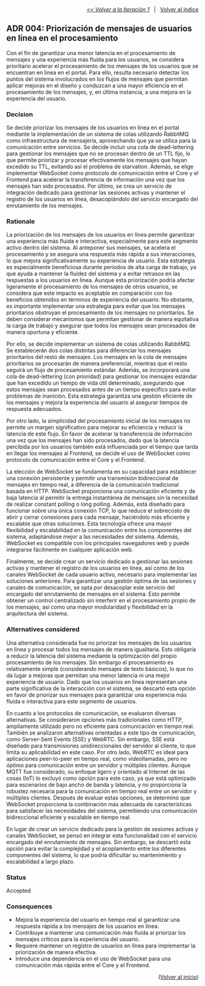 <a name="top"></a>

<p align="right">
  <a href="https://github.com/ramaaorella/final_disenio/blob/main/add-process/design-iterations/iteration-1.md"><i><< Volver a la Iteración 1</i></a>
  &nbsp;&nbsp;|&nbsp;&nbsp;
  <a href="https://github.com/ramaaorella/final_disenio#proceso-add-e-iteraciones"> Volver al índice</a> 
</p>

## ADR 004: Priorización de mensajes de usuarios en línea en el procesamiento

Con el fin de garantizar una menor latencia en el procesamiento de mensajes y una experiencia más fluida para los usuarios, se considera prioritario acelerar el procesamiento de los mensajes de los usuarios que se encuentran en línea en el portal. Para ello, resulta necesario detectar los puntos del sistema involucrados en los flujos de mensajes que permitan aplicar mejoras en el diseño y conduzcan a una mayor eficiencia en el procesamiento de los mensajes, y, en última instancia, a una mejora en la experiencia del usuario.

### Decision

Se decide priorizar los mensajes de los usuarios en línea en el portal mediante la implementación de un sistema de colas utilizando RabbitMQ como infraestructura de mensajería, aprovechando que ya se utiliza para la comunicación entre servicios. Se decide incluir una cola de dead-lettering para gestionar los mensajes que no se procesan dentro de un TTL fijo, lo que permite priorizar y procesar efectivamente los mensajes que hayan excedido su TTL, evitando así el problema de starvation. Además, se elige implementar WebSocket como protocolo de comunicación entre el Core y el Frontend para acelerar la transferencia de información una vez que los mensajes han sido procesados. Por último, se crea un servicio de integración dedicado para gestionar las sesiones activas y mantener el registro de los usuarios en línea, desacoplándolo del servicio encargado del enrutamiento de los mensajes.

### Rationale

La priorización de los mensajes de los usuarios en línea permite garantizar una experiencia más fluida e interactiva, especialmente para este segmento activo dentro del sistema. Al anteponer sus mensajes, se acelera el procesamiento y se asegura una respuesta más rápida a sus interacciones, lo que mejora significativamente su experiencia de usuario. Esta estrategia es especialmente beneficiosa durante períodos de alta carga de trabajo, ya que ayuda a mantener la fluidez del sistema y a evitar retrasos en las respuestas a los usuarios en línea. Aunque esta priorización podría afectar ligeramente el procesamiento de los mensajes de otros usuarios, se considera que este impacto es aceptable en comparación con los beneficios obtenidos en términos de experiencia del usuario. No obstante, es importante implementar una estrategia para evitar que los mensajes prioritarios obstruyan el procesamiento de los mensajes no prioritarios. Se deben considerar mecanismos que permitan gestionar de manera equitativa la carga de trabajo y asegurar que todos los mensajes sean procesados de manera oportuna y eficiente.

Por ello, se decide implementar un sistema de colas utilizando RabbitMQ. Se establecerán dos colas distintas para diferenciar los mensajes prioritarios del resto de mensajes. Los mensajes en la cola de mensajes prioritarios se procesarán de manera preferencial, mientras que el resto seguirá un flujo de procesamiento estándar. Además, se incorporará una cola de dead-lettering (con prioridad) para gestionar los mensajes estándar que han excedido un tiempo de vida útil determinado, asegurando que estos mensajes sean procesados antes de un tiempo específico para evitar problemas de inanición. Esta estrategia garantiza una gestión eficiente de los mensajes y mejora la experiencia del usuario al asegurar tiempos de respuesta adecuados.

Por otro lado, la simplicidad del procesamiento inicial de los mensajes no permite un margen significativo para mejorar su eficiencia y reducir la latencia de este flujo. En favor de acelerar la transferencia de información una vez que los mensajes han sido procesados, dado que la latencia percibida por los usuarios también está influenciada por el tiempo que tarda en llegar los mensajes al Frontend, se decide el uso de WebSocket como protocolo de comunicación entre el Core y el Frontend.

La elección de WebSocket se fundamenta en su capacidad para establecer una conexión persistente y permitir una transmisión bidireccional de mensajes en tiempo real, a diferencia de la comunicación tradicional basada en HTTP. WebSocket proporciona una comunicación eficiente y de baja latencia al permitir la entrega instantánea de mensajes sin la necesidad de realizar constant polling o long polling. Además, está diseñado para funcionar sobre una única conexión TCP, lo que reduce el sobrecosto de abrir y cerrar conexiones para cada mensaje, haciéndolo más eficiente y escalable que otras soluciones. Esta tecnología ofrece una mayor flexibilidad y escalabilidad en la comunicación entre los componentes del sistema, adaptándose mejor a las necesidades del sistema. Además, WebSocket es compatible con los principales navegadores web y puede integrarse fácilmente en cualquier aplicación web.

Finalmente, se decide crear un servicio dedicado a gestionar las sesiones activas y mantener el registro de los usuarios en línea, así como de los canales WebSocket de cada usuario activo, necesario para implementar las soluciones anteriores. Para garantizar una gestión óptima de las sesiones y canales de comunicación, se opta por desacoplar este servicio del encargado del enrutamiento de mensajes en el sistema. Esto permite obtener un control centralizado sin interferir en el procesamiento propio de los mensajes, así como una mayor modularidad y flexibilidad en la arquitectura del sistema.

### Alternatives considered

Una alternativa considerada fue no priorizar los mensajes de los usuarios en línea y procesar todos los mensajes de manera igualitaria. Esto obligaría a reducir la latencia del sistema mediante la optimización del propio procesamiento de los mensajes. Sin embargo el procesamiento es relativamente simple (considerando mensajes de texto básicos), lo que no da lugar a mejoras que permitan una menor latencia ni una mejor experiencia de usuario. Dado que los usuarios en línea representan una parte significativa de la interacción con el sistema, se descartó esta opción en favor de priorizar sus mensajes para garantizar una experiencia más fluida e interactiva para este segmento de usuarios.

En cuanto a los protocolos de comunicación, se evaluaron diversas alternativas. Se consideraron opciones más tradicionales como HTTP, ampliamente utilizado pero no eficiente para comunicación en tiempo real. También se analizaron alternativas orientadas a este tipo de comunicación, como Server-Sent Events (SSE) y WebRTC. Sin embargo, SSE está diseñado para transmisiones unidireccionales del servidor al cliente, lo que limita su aplicabilidad en este caso. Por otro lado, WebRTC es ideal para aplicaciones peer-to-peer en tiempo real, como videollamadas, pero no óptimo para comunicación entre un servidor y múltiples clientes. Aunque MQTT fue considerado, su enfoque ligero y orientado al Internet de las cosas (IoT) lo excluyó como opción para este caso, ya que está optimizado para escenarios de bajo ancho de banda y latencia, y no proporciona la robustez necesaria para la comunicación en tiempo real entre un servidor y múltiples clientes. Después de evaluar estas opciones, se determinó que WebSocket proporciona la combinación más adecuada de características para satisfacer las necesidades del sistema, permitiendo una comunicación bidireccional eficiente y escalable en tiempo real.

En lugar de crear un servicio dedicado para la gestión de sesiones activas y canales WebSocket, se pensó en integrar esta funcionalidad con el servicio encargado del enrutamiento de mensajes. Sin embargo, se descartó esta opción para evitar la complejidad y el acoplamiento entre los diferentes componentes del sistema, lo que podría dificultar su mantenimiento y escalabilidad a largo plazo.

### Status

Accepted

### Consequences

- Mejora la experiencia del usuario en tiempo real al garantizar una respuesta rápida a los mensajes de los usuarios en línea.
- Contribuye a mantener una comunicación más fluida al priorizar los mensajes críticos para la experiencia del usuario.
- Requiere mantener un registro de usuarios en línea para implementar la priorización de manera efectiva.
- Introduce una dependencia en el uso de WebSocket para una comunicación más rápida entre el Core y el Frontend.

<p align="right">(<a href="#top">Volver al inicio</a>)</p>
